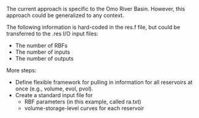 The current approach is specific to the Omo River Basin. However, this approach could be generalized to any context. 

The following information is hard-coded in the res.f file, but could be transferred to the .res I/O input files:
* The number of RBFs
* The number of inputs 
* The number of outputs 


More steps:
* Define flexible framework for pulling in information for all reservoirs at once (e.g., volume, evol, pvol).
* Create a standard input file for 
  * RBF parameters (in this example, called ra.txt)
  * volume-storage-level curves for each reservoir 
